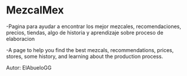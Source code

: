 # MezcalMex
-Pagina para ayudar a encontrar los mejor mezcales, recomendaciones, precios, tiendas, algo de historia y aprendizaje sobre proceso de elaboracion

-A page to help you find the best mezcals, recommendations, prices, stores, some history, and learning about the production process.

Autor: ElAbueloGG

